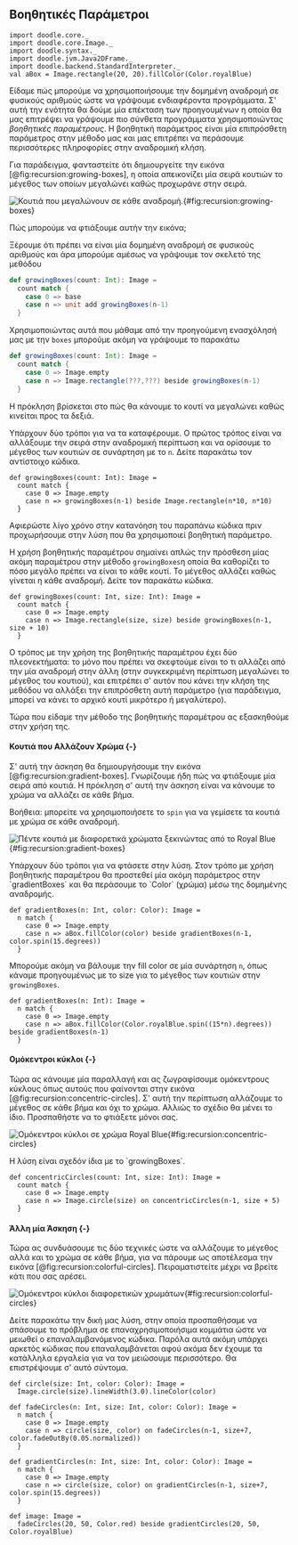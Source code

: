 ## Βοηθητικές Παράμετροι

```tut:invisible
import doodle.core._
import doodle.core.Image._
import doodle.syntax._
import doodle.jvm.Java2DFrame._
import doodle.backend.StandardInterpreter._
val aBox = Image.rectangle(20, 20).fillColor(Color.royalBlue)
```

Είδαμε πώς μπορούμε να χρησιμοποιήσουμε την δομημένη αναδρομή σε φυσικούς αριθμούς ώστε να γράψουμε ενδιαφέροντα προγράμματα.
Σ' αυτή την ενότητα θα δούμε μία επέκταση των προηγουμένων η οποία θα μας επιτρέψει να γράψουμε πιο σύνθετα προγράμματα χρησιμοποιώντας *βοηθητικές παραμέτρους*.
Η βοηθητική παράμετρος είναι μία επιπρόσθετη παράμετρος στην μέθοδο μας και μας επιτρέπει να περάσουμε περισσότερες πληροφορίες στην αναδρομική κλήση.

Για παράδειγμα, φανταστείτε ότι δημιουργείτε την εικόνα [@fig:recursion:growing-boxes], η οποία απεικονίζει μία σειρά κουτιών το μέγεθος των οποίων μεγαλώνει καθώς προχωράνε στην σειρά.

![Κουτιά που μεγαλώνουν σε κάθε αναδρομή.](./src/pages/recursion/growing-boxes.pdf+svg){#fig:recursion:growing-boxes}

Πώς μπορούμε να φτιάξουμε αυτήν την εικόνα;

Ξέρουμε ότι πρέπει να είναι μία δομημένη αναδρομή σε φυσικούς αριθμούς και άρα μπορούμε αμέσως να γράψουμε τον σκελετό της μεθόδου

```scala
def growingBoxes(count: Int): Image =
  count match {
    case 0 => base
    case n => unit add growingBoxes(n-1)
  }
```

Χρησιμοποιώντας αυτά που μάθαμε από την προηγούμενη ενασχόλησή μας με την `boxes` μπορούμε ακόμη να γράψουμε το παρακάτω

```scala
def growingBoxes(count: Int): Image =
  count match {
    case 0 => Image.empty
    case n => Image.rectangle(???,???) beside growingBoxes(n-1)
  }
```

Η πρόκληση βρίσκεται στο πώς θα κάνουμε το κουτί να μεγαλώνει καθώς κινείται προς τα δεξιά.

Υπάρχουν δύο τρόποι για να τα καταφέρουμε.
Ο πρώτος τρόπος είναι να αλλάξουμε την σειρά στην αναδρομική περίπτωση και να ορίσουμε το μέγεθος των κουτιών σε συνάρτηση με το `n`.
Δείτε παρακάτω τον αντίστοιχο κώδικα.

```tut:book
def growingBoxes(count: Int): Image =
  count match {
    case 0 => Image.empty
    case n => growingBoxes(n-1) beside Image.rectangle(n*10, n*10)
  }
```

Αφιερώστε λίγο χρόνο στην κατανόηση του παραπάνω κώδικα πριν προχωρήσουμε στην λύση που θα χρησιμοποιεί βοηθητική παράμετρο.

Η χρήση βοηθητικής παραμέτρου σημαίνει απλώς την πρόσθεση μίας ακόμη παραμέτρου στην μέθοδο `growingBoxes`η οποία θα καθορίζει το πόσο μεγάλο πρέπει να είναι το κάθε κουτί.
Το μέγεθος αλλάζει καθώς γίνεται η κάθε αναδρομή.
Δείτε τον παρακάτω κώδικα.

```tut:book
def growingBoxes(count: Int, size: Int): Image =
  count match {
    case 0 => Image.empty
    case n => Image.rectangle(size, size) beside growingBoxes(n-1, size + 10)
  }
```

Ο τρόπος με την χρήση της βοηθητικής παραμέτρου έχει δύο πλεονεκτήματα: το μόνο που πρέπει να σκεφτούμε είναι το τι αλλάζει από την μία αναδρομή στην άλλη (στην συγκεκριμένη περίπτωση μεγαλώνει το μέγεθος του κουτιού), και επιτρέπει σ' αυτόν που κάνει την κλήση της μεθόδου να αλλάξει την επιπρόσθετη αυτή παράμετρο (για παράδειγμα, μπορεί να κάνει το αρχικό κουτί μικρότερο ή μεγαλύτερο).

Τώρα που είδαμε την μέθοδο της βοηθητικής παραμέτρου ας εξασκηθούμε στην χρήση της.

#### Κουτιά που Αλλάζουν Χρώμα {-}

Σ' αυτή την άσκηση θα δημιουργήσουμε την εικόνα [@fig:recursion:gradient-boxes].
Γνωρίζουμε ήδη πώς να φτιάξουμε μία σειρά από κουτιά.
Η πρόκληση σ' αυτή την άσκηση είναι να κάνουμε το χρώμα να αλλάζει σε κάθε βήμα.

Βοήθεια: μπορείτε να χρησιμοποιήσετε το `spin` για να γεμίσετε τα κουτιά με χρώμα σε κάθε αναδρομή.

![Πέντε κουτιά με διαφορετικά χρώματα ξεκινώντας από το Royal Blue](./src/pages/recursion/gradient-boxes.pdf+svg){#fig:recursion:gradient-boxes}

<div class="solution">
Υπάρχουν δύο τρόποι για να φτάσετε στην λύση.
Στον τρόπο με χρήση βοηθητικής παραμέτρου θα προστεθεί μία ακόμη παράμετρος στην `gradientBoxes` και θα περάσουμε το `Color` (χρώμα) μέσω της δομημένης αναδρομής.

```tut:book
def gradientBoxes(n: Int, color: Color): Image =
  n match {
    case 0 => Image.empty
    case n => aBox.fillColor(color) beside gradientBoxes(n-1, color.spin(15.degrees))
  }
```

Μπορούμε ακόμη να βάλουμε την fill color σε μία συνάρτηση `n`, όπως κάναμε προηγουμένως με το size για το μέγεθος των κουτιών στην `growingBoxes`.

```tut:book
def gradientBoxes(n: Int): Image =
  n match {
    case 0 => Image.empty
    case n => aBox.fillColor(Color.royalBlue.spin((15*n).degrees)) beside gradientBoxes(n-1)
  }
```
</div>

#### Ομόκεντροι κύκλοι {-}

Τώρα ας κάνουμε μία παραλλαγή και ας ζωγραφίσουμε ομόκεντρους κύκλους όπως αυτούς που φαίνονται στην εικόνα [@fig:recursion:concentric-circles]. Σ' αυτή την περίπτωση αλλάζουμε το μέγεθος σε κάθε βήμα και όχι το χρώμα. Αλλιώς το σχέδιο θα μένει το ίδιο. Προσπαθήστε να το φτιάξετε μόνοι σας.

![Ομόκεντροι κύκλοι σε χρώμα Royal Blue](./src/pages/recursion/concentric-circles.pdf+svg){#fig:recursion:concentric-circles}

<div class="solution">
Η λύση είναι σχεδόν ίδια με το `growingBoxes`.

```tut:book
def concentricCircles(count: Int, size: Int): Image =
  count match {
    case 0 => Image.empty
    case n => Image.circle(size) on concentricCircles(n-1, size + 5)
  }
```
</div>

#### Άλλη μία Άσκηση {-}

Τώρα ας συνδυάσουμε τις δύο τεχνικές ώστε να αλλάζουμε το μέγεθος αλλά και το χρώμα σε κάθε βήμα, για να πάρουμε ως αποτέλεσμα την εικόνα [@fig:recursion:colorful-circles].
Πειραματιστείτε μέχρι να βρείτε κάτι που σας αρέσει.

![Ομόκεντροι κύκλοι διαφορετικών χρωμάτων](./src/pages/recursion/colorful-circles.pdf+svg){#fig:recursion:colorful-circles}

<div class="solution">
Δείτε παρακάτω την δική μας λύση, στην οποία προσπαθήσαμε να σπάσουμε το πρόβλημα σε επαναχρησιμοποιήσιμα κομμάτια ώστε να μειωθεί ο επαναλαμβανόμενος κώδικα.
Παρόλα αυτά ακόμη υπάρχει αρκετός κώδικας που επαναλαμβάνεται αφού ακόμα δεν έχουμε τα κατάλληλα εργαλεία για να τον μειώσουμε περισσότερο.
Θα επιστρέψουμε σ' αυτό σύντομα.

```tut:book
def circle(size: Int, color: Color): Image =
  Image.circle(size).lineWidth(3.0).lineColor(color)

def fadeCircles(n: Int, size: Int, color: Color): Image =
  n match {
    case 0 => Image.empty
    case n => circle(size, color) on fadeCircles(n-1, size+7, color.fadeOutBy(0.05.normalized))
  }

def gradientCircles(n: Int, size: Int, color: Color): Image =
  n match {
    case 0 => Image.empty
    case n => circle(size, color) on gradientCircles(n-1, size+7, color.spin(15.degrees))
  }

def image: Image =
  fadeCircles(20, 50, Color.red) beside gradientCircles(20, 50, Color.royalBlue)
```
</div>
